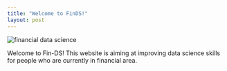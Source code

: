 ```yaml
---
title: "Welcome to FinDS!"
layout: post
---
```


![financial data science](https://miro.medium.com/max/2800/1*NeFtzJfr-WQkFDtKS8NpMQ.jpeg)

Welcome to Fin-DS! This website is aiming at improving data science skills for people 
who are currently in financial area.

